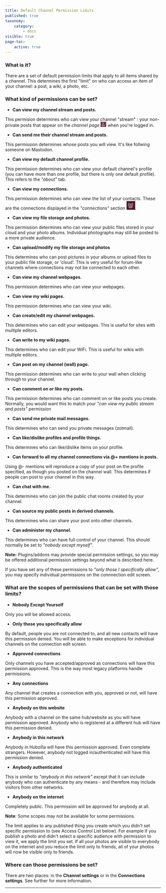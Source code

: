 ```yaml
---
title: Default Channel Permission Limits
published: true
taxonomy:
    category:
        - docs
visible: true
page-toc:
    active: true
---
```


### What is it?
There are a set of default permission limits that apply to all items shared by a channel. This determines the first "limit" on who can access an item of your channel: a post, a wiki, a photo, etc.

### What kind of permissions can be set?

- **Can view my channel stream and posts.**

This permision determines who can view your channel "stream" : your non-private posts that appear on the *channel page* ![channel_icon](en/channel_icon.png) when you're logged in.

- **Can send me their channel stream and posts.**

This permission determines whose posts you will view. It's like follwing someone on Mastodon.

- **Can view my default channel profile.**

This permission determines who can view your default channel's profile (you can have more than one profile, but there is only one default profile). This refers to the *"about"* tab.

- **Can view my connections.**

This permission determines who can view the list of your contacts. These are the connections displayed in the *"connections"* section ![connection_icon](en/connection_icon.png).

- **Can view my file storage and photos.**

This permission determines who can view your public files stored in your cloud and your photo albums. Individual photographs may still be posted to a more private audience.

- **Can upload/modify my file storage and photos**

This determines who can post pictures in your albums or upload files to your public file storage, or 'cloud'. This is very useful for forum-like channels where connections may not be connected to each other.

- **Can view my channel webpages.**

This permission determines who can view your webpages.

- **Can view my wiki pages.**

This permission determines who can view your wiki.

- **Can create/edit my channel webpages.**

This determines who can edit your webpages. This is useful for sites with multiple editors.

- **Can write to my wiki pages.**

This determines who can edit your WiFi. This is useful for wikis with multiple editors.

- **Can post on my channel (wall) page.**

This permission determines who can write to your wall when clicking through to your channel.

- **Can comment on or like my posts.**

This permission determines who can comment on or like posts you create. Normally, you would want this to match your *"can view my public stream and posts"* permission

- **Can send me private mail messages.**

This determines who can send you private messages (zotmail).

- **Can like/dislike profiles and profile things.**

This determines who can like/dislike items on your profile.

- **Can forward to all my channel connections via @+ mentions in posts.**

Using @- mentions will reproduce a copy of your post on the profile specified, as though you posted on the channel wall. This determines if people can post to your channel in this way.

- **Can chat with me.**

This determines who can join the public chat rooms created by your channel.

- **Can source my public posts in derived channels.**

This determines who can share your post onto other channels.

- **Can administer my channel.**

This determines who can have full control of your channel. This should normally be set to *"nobody except myself"*.


**Note:**
Plugins/addons may provide special permission settings, so you may be offered additional permission settings beyond what is described here.

If you have set any of these permissions to *"only those I specifically allow"*, you may specify individual permissions on the connnection edit screen.

### What are the scopes of permissions that can be set with those limits?

- **Nobody Except Yourself**

Only you will be allowed access.

- **Only those you specifically allow**

By default, people you are not connected to, and all new contacts will have this permission denied. You will be able to make exceptions for individual channels on the connection edit screen.

- **Approved connections**

Only channels you have accepted/approved as connections will have this permission approved. This is the way most legacy platforms handle permissions.

- **Any connections**

Any channel that creates a connection with you, approved or not, will have this permission approved.

- **Anybody on this website**

Anybody with a channel on the same hub/website as you will have permission approved. Anybody who is registered at a different hub will have this permission denied.

- **Anybody in this network**

Anybody in Hubzilla will have this permission approved. Even complete strangers. However, anybody not logged in/authenticated will have this permission denied.

- **Anybody authenticated**

This is similar to *"anybody in this network"* except that it can include anybody who can authenticate by any means - and therefore may include visitors from other networks.

- **Anybody on the internet**

Completely public. This permission will be approved for anybody at all.

**Note**: Some scopes may not be available for some permissions.

The limit applies to any published thing you create which you didn't set specific permission to (see Access Control List below). For example if you publish a photo and didn't select a specific audience with permission to view it, we apply the limit you set. If all your photos are visible to everybody on the internet and you reduce the limit only to friends, all of your photos will now be visible only to friends.

### Where can those permissions be set?
There are two places: in the **Channel settings** or in the **Connections settings**. See further for more information.

---
